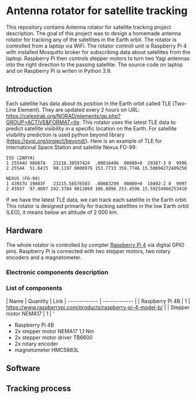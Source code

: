 # Antenna rotator for satellite tracking
This repository contains Antenna rotator for satellite tracking project description. The goal of this project was to design a homemade antenna rotator for tracking any of the satellites in the Earth orbit. The rotator is controlled from a laptop via WiFi. The rotator controll unit is Raspberry Pi 4 with installed Mosquitto broker for subscribing data about satellites from the laptop. Raspberry Pi then controls stepper motors to turn two Yagi antennas into the right direction to the passing satellite. The source code on laptop and on Raspberry Pi is writen in Python 3.9.

## Introduction

Each satellite has data about its position in the Earth orbit called TLE (Two-Line Element). They are updated every 2 hours on URL: https://celestrak.org/NORAD/elements/gp.php?GROUP=ACTIVE&FORMAT=tle. This rotator uses the latest TLE data to predict satellite visibility in a specific location on the Earth. For satellite visibility prediction is used python beyond library (https://pypi.org/project/beyond/). Here is an example of TLE for International Space Station and satellite Nexus FO-99:

```
ISS (ZARYA)             
1 25544U 98067A   23216.30597424  .00016406  00000+0  29387-3 0  9996
2 25544  51.6415  90.1197 0000976 153.7733 359.7746 15.50094272409258

NEXUS (FO-99)           
1 43937U 19003F   23215.56576503  .00083299  00000+0  10492-2 0  9997
2 43937  97.0807 242.3784 0013069 106.8096 253.4596 15.59254066253410
```

If we have the latest TLE data, we can track each satellite in the Earth orbit. This rotator is designed primarily for tracking satellites in the low Earth orbit (LEO), it means below an altitude of 2 000 km.

## Hardware

The whole rotator is controlled by compter [Raspberry Pi 4](https://www.raspberrypi.com/products/raspberry-pi-4-model-b/) via digital GPIO pins. Raspberry Pi is connected with two stepper motors, two rotary encoders and a magnetometer.

### Electronic components description

### List of components

| Name  | Quantity | Link
| ------------- | ------------- |
| Raspberry Pi 4B  | 1  | https://www.raspberrypi.com/products/raspberry-pi-4-model-b/ |
| Stepper motor NEMA17  | 1 |  '

- Raspberry Pi 4B
- 2x stepper motor NEMA17 1,1 Nm
- 2x stepper motor driver TB6600
- 2x rotary encoder
- magnetometer HMC5883L

## Software

## Tracking process
